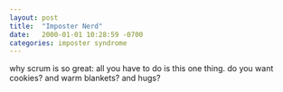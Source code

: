 ```yaml
---
layout: post
title:  "Imposter Nerd"
date:   2000-01-01 10:28:59 -0700
categories: imposter syndrome
---
```


why scrum is so great:
all you have to do is this one thing.
do you want cookies? and warm blankets? and hugs?
